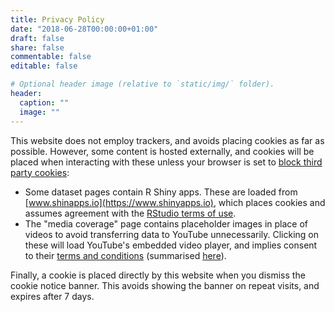 ```yaml
---
title: Privacy Policy
date: "2018-06-28T00:00:00+01:00"
draft: false
share: false
commentable: false
editable: false

# Optional header image (relative to `static/img/` folder).
header:
  caption: ""
  image: ""
---
```


This website does not employ trackers, and avoids placing cookies as far as possible. However, some content is hosted externally, and cookies will be placed when interacting with these unless your browser is set to [block third party cookies](https://ico.org.uk/your-data-matters/online/cookies/):
- Some dataset pages contain R Shiny apps. These are loaded from [www.shinapps.io](https://www.shinyapps.io), which places cookies and assumes agreement with the [RStudio terms of use](https://www.rstudio.com/about/rstudio-service-terms-of-use/).
- The "media coverage" page contains placeholder images in place of videos to avoid transferring data to YouTube unnecessarily. Clicking on these will load YouTube's embedded video player, and implies consent to their [terms and conditions](https://www.youtube.com/t/terms) (summarised [here](https://tosdr.org/en/service/youtube)).

Finally, a cookie is placed directly by this website when you dismiss the cookie notice banner. This avoids showing the banner on repeat visits, and expires after 7 days.